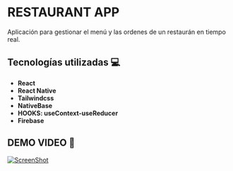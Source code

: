# RESTAURANT APP

Aplicación para gestionar el menú y las ordenes de un restaurán en tiempo real.

## Tecnologías utilizadas :computer: 

* __React__
* __React Native__
* __Tailwindcss__
* __NativeBase__
* __HOOKS: useContext-useReducer__
* __Firebase__

## DEMO VIDEO :movie_camera:

[![ScreenShot](https://res.cloudinary.com/francoder/image/upload/v1605018772/maxresdefault_wql4gc.jpg)](https://youtu.be/zA7ABMouu_E)
